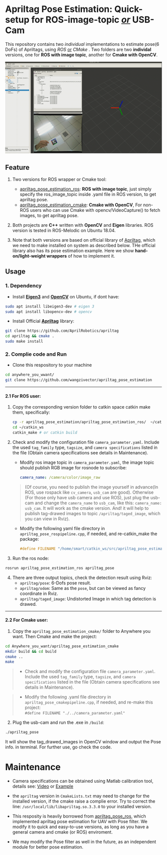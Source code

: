 # Apriltag Pose Estimation: Quick-setup for ROS-image-topic <u>_or_</u> USB-Cam
This repository contains two _individual_ implementations to estimate pose(6 DoFs) of Apriltags, using _ROS_ <u>or</u> _CMake_ .
Two folders are two **individal** versions, one for **ROS with image topic**, another for **Cmake with OpenCV**. 

<div align="center"><img alt="ROS AprilTag Demonsration" src="apriltag_demo.gif" width="600px"/></div>

## Feature
1. Two versions for ROS wrapper or Cmake tool:
   - [apriltag_pose_estimation_ros](./apriltag_pose_estimation_ros): **ROS with image topic**, just simply specify the ros_image_topic inside .yaml file in ROS version, to get apriltag pose.
   - [apriltag_pose_estimation_cmake](./apriltag_pose_estimation_cmake): **Cmake with OpenCV**, For non-ROS users who can use Cmake with opencv/VideoCapture() to fetch images, to get apriltag pose.

2. Both projects are **C++** written with **OpenCV** and **Eigen** libraries. ROS version is tested in ROS-Melodic on Ubuntu 18.04.

3. Note that both versions are based on official library of [Apriltag](https://github.com/AprilRobotics/apriltag), which we need to make installed on system as described below. THe official library also has its pose estimation example. Here we show **hand-on/light-weight wrappers** of how to implement it.


## Usage
### 1. Dependency
   - Install <u>**Eigen3**</u> and <u>**OpenCV**</u> on Ubuntu, if dont have:
```bash
sudo apt install libeigen3-dev # eigen 3 
sudo apt install libopencv-dev # opencv
```

   - Install Official <u>**Apriltag**</u> library:
```bash
git clone https://github.com/AprilRobotics/apriltag
cd apriltag && cmake .
sudo make install
```

### 2. Complie code and Run

- Clone this respository to your machine
```bash
cd anywhere_you_wwant/
git clone https://github.com/wangzivector/apriltag_pose_estimation
```
---
#### 2.1 For **ROS user**: 
1. Copy the corresponding version folder to catkin space catkin make them, specifically:

   ```bash
   cp -r apriltag_pose_estimation/apriltag_pose_estimation_ros/  ~/catkin_ws/src
   cd ~/catkin_ws 
   catkin_make # or catkin build
   ``` 

2. Check and modify the configuration file `camera_parameter.yaml`. Include the used `tag_family` type, `tagsize`, and `camera specifications` listed in the file (Obtain camera specifications see details in Maintenance). 

   - Modify ros image topic in `camera_parameter.yaml`, the image topic should publish RGB image for rosnode to subscribe: 
      ```yaml
      camera_name: /camera/color/image_raw
      ```
    > (Of course, you need to publish the image yourself in advance(In ROS, use rospack like `cv_camera`, `usb_cam` are good). Otherwise (For those only have usb camera and use ROS), just plug the usb-cam and change the `camera_name` to `usb_cam`, like this: `camera_name: usb_cam`. It will work as the cmake version. And! it will help to publish tag-drawed images to topic `/apriltag/taged_image`, which you can view in Rviz).  

   - Modify the following yaml file directory in `apriltag_pose_rospipeline.cpp`, if needed, and re-catkin_make the package:
      ```cpp
      #define FILENAME "/home/smart/catkin_ws/src/apriltag_pose_estimation_ros/camera_parameter.yaml"
      ```

3. Run the ros node: 
```bash
rosrun apriltag_pose_estimation_ros apriltag_pose
```
    
4. There are three output topics, check the detection result using Rviz: 
    - `apriltag/pose`: 6-Dofs pose result.
    - `apriltag/odom`: Same as the `pose`, but can be viewed as fancy coordinate in Rviz.
    - `apriltag/taged_image`: Undistorted Image in which tag detection is drawed. 

---

#### 2.2 For **Cmake user**:
1. Copy the `apriltag_pose_estimation_cmake/` folder to Anywhere you want. Then Cmake and make the project:
```bash
cd Anywhere_you_want/apriltag_pose_estimation_cmake
mkdir build && cd build
cmake ..
make
```

> - Check and modify the configuration file `camera_parameter.yaml`. Include the used `tag_family` type, `tagsize`, and `camera specifications` listed in the file (Obtain camera specifications see details in Maintenance).

> - Modify the following .yaml file directory in `apriltag_pose_cmakepipeline.cpp`, if needed, and re-make this project: <br/> `#define FILENAME "./../camera_parameter.yaml"`

2. Plug the usb-cam and run the .exe in `/build`:</br>
```bash
./apriltag_pose
```
It will show the tag_drawed_images in OpenCV window and output the Pose info. in terminal. For further use, go check the code.

# Maintenance
- Camera specifications can be obtained using Matlab calibration tool, details see: [Video](https://www.youtube.com/watch?v=x6YIwoQBBxA) or [Example](https://blog.csdn.net/qq_35451572/article/details/102663396)

- the `apriltag` version in `CmakeLists.txt` may need to change for the installed version, if the cmake raise a complie error. Try to correct the line: `/usr/local/lib/libapriltag.so.3.3.0`  to your installed version.

- This resposity is heavily borrowed from [apriltag_pose_ros](https://github.com/yuannuaa/apriltag_pose_ros), which implemented apriltag pose estimation for UAV with Pose filter. We modify it to quick and easy-to-use versions, as long as you have a general camera and cmake (or ROS) enviroment. 

- We may modify the Pose filter as well in the future, as an independent module for better pose estimation. 
